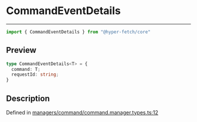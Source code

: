

# CommandEventDetails

<div class="api-docs__separator" data-reactroot="">

---

</div><div class="api-docs__import" data-reactroot="">

```ts
import { CommandEventDetails } from "@hyper-fetch/core"
```

</div><div class="api-docs__section">

## Preview

</div><div class="api-docs__preview type">

```ts
type CommandEventDetails<T> = {
  command: T; 
  requestId: string; 
}
```

</div><div class="api-docs__section">

## Description

</div><div class="api-docs__description"><span class="api-docs__do-not-parse">



</span></div><p class="api-docs__definition">

Defined in [managers/command/command.manager.types.ts:12](https://github.com/BetterTyped/hyper-fetch/blob/479dcad6/packages/core/src/managers/command/command.manager.types.ts#L12)

</p>